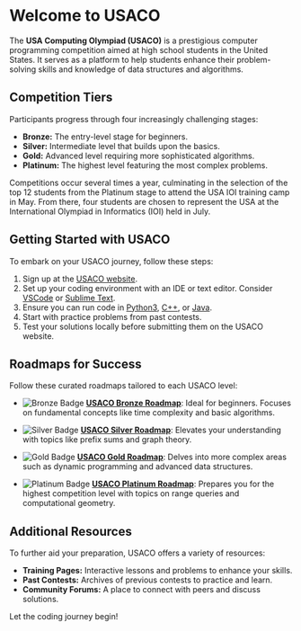 # Welcome to USACO

The **USA Computing Olympiad (USACO)** is a prestigious computer programming competition aimed at high school students in the United States. It serves as a platform to help students enhance their problem-solving skills and knowledge of data structures and algorithms.

## Competition Tiers

Participants progress through four increasingly challenging stages:
- **Bronze:** The entry-level stage for beginners.
- **Silver:** Intermediate level that builds upon the basics.
- **Gold:** Advanced level requiring more sophisticated algorithms.
- **Platinum:** The highest level featuring the most complex problems.

Competitions occur several times a year, culminating in the selection of the top 12 students from the Platinum stage to attend the USA IOI training camp in May. From there, four students are chosen to represent the USA at the International Olympiad in Informatics (IOI) held in July.

## Getting Started with USACO

To embark on your USACO journey, follow these steps:
1. Sign up at the [USACO website](http://www.usaco.org/).
2. Set up your coding environment with an IDE or text editor. Consider [VSCode](https://code.visualstudio.com/) or [Sublime Text](https://www.sublimetext.com/).
3. Ensure you can run code in [Python3](https://www.python.org/downloads/), [C++](https://gcc.gnu.org/install/binaries.html), or [Java](https://www.oracle.com/java/technologies/javase-downloads.html).
4. Start with practice problems from past contests.
5. Test your solutions locally before submitting them on the USACO website.

## Roadmaps for Success

Follow these curated roadmaps tailored to each USACO level:

- ![Bronze Badge](https://img.shields.io/badge/-Bronze-orange) [**USACO Bronze Roadmap**](https://github.com/Reddimus/USACO_notes/blob/main/Roadmaps/Bronze.md): Ideal for beginners. Focuses on fundamental concepts like time complexity and basic algorithms.

- ![Silver Badge](https://img.shields.io/badge/-Silver-lightgrey) [**USACO Silver Roadmap**](https://github.com/Reddimus/USACO_notes/blob/main/Roadmaps/Silver.md): Elevates your understanding with topics like prefix sums and graph theory.

- ![Gold Badge](https://img.shields.io/badge/-Gold-yellow) [**USACO Gold Roadmap**](https://github.com/Reddimus/USACO_notes/blob/main/Roadmaps/Gold.md): Delves into more complex areas such as dynamic programming and advanced data structures.

- ![Platinum Badge](https://img.shields.io/badge/-Platinum-blue) [**USACO Platinum Roadmap**](https://github.com/Reddimus/USACO_notes/blob/main/Roadmaps/Platinum.md): Prepares you for the highest competition level with topics on range queries and computational geometry.

## Additional Resources

To further aid your preparation, USACO offers a variety of resources:
- **Training Pages:** Interactive lessons and problems to enhance your skills.
- **Past Contests:** Archives of previous contests to practice and learn.
- **Community Forums:** A place to connect with peers and discuss solutions.

Let the coding journey begin!
